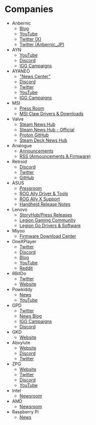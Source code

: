 # Companies

- Anbernic
	- [Blog](https://anbernic.com/blogs/news)
	- [YouTube](https://youtube.com/@anbernic)
	- [Twitter (X)](https://x.com/anbernic_china)
	- [Twitter (Anbernic_JP)](https://x.com/Anbernic_JP)
- AYN
	- [YouTube](https://youtube.com/@ayn6704)
	- [Discord](https://discord.com/channels/1014777854384414762/1141677523168677888)
	- [IGG Campaigns](https://www.indiegogo.com/individuals/26364276/campaigns)
- AYANEO
	- ["News Center"](https://www.ayaneo.com/community/brand)
	- [Discord](https://discord.com/invite/rAWGxjTtV5)
	- [Twitter](https://twitter.com/AYANEO__)
	- [YouTube](https://www.youtube.com/c/AYANEO)
	- [IGG Campaigns](https://www.indiegogo.com/individuals/25072953/campaigns)
- MSI
	- [Press Room](https://us.msi.com/press-room)
	- [MSI Claw Drivers & Downloads](https://www.msi.com/Handheld/Claw-A1MX/support?sub_product=Claw-A1M)
- Valve
	- [Steam News Hub](https://store.steampowered.com/news/)
	- [Steam News Hub - Official](https://store.steampowered.com/news/collection/steam/)
	- [Proton GitHub](https://github.com/ValveSoftware/Proton)
	- [Steam Deck News Hub](https://store.steampowered.com/news/app/1675200)
- Analogue
	- [Announcements](https://www.analogue.co/announcements)
	- [RSS (Announcements & Firmware)](https://www.analogue.co/feed)
- Retroid
	- [Discord](https://discord.gg/6HdBbH88Tj)
	- [Twitter](https://x.com/retroid0fficial)
	- [GitHub](https://github.com/RetroidPocket)
- ASUS
	- [Pressroom](https://press.asus.com/news/)
	- [ROG Ally Driver & Tools](https://rog.asus.com/gaming-handhelds/rog-ally/rog-ally-2023/helpdesk_download/)
	- [ROG Ally X Support](https://rog.asus.com/us/gaming-handhelds/rog-ally/rog-ally-x-2024/helpdesk/)
	- [Handheld Release Notes](https://rog-forum.asus.com/t5/changelogs/bg-p/Handheld_Release_Notes)
- Lenovo
	- [StoryHub/Press Releases](https://news.lenovo.com/pressroom/press-releases/?)
	- [Legion Gaming Community](https://gaming.lenovo.com/news)
	- [Legion Go Drivers & Software](https://pcsupport.lenovo.com/us/en/products/laptops-and-netbooks/legion-series/legion-go-8apu1/downloads)
- Miyoo
	- [Firmware Download Center](https://www.lomiyoo.com/en/gujianxiazai.html)
- OneXPlayer
	- [Twitter](https://x.com/OnexPlayer_)
	- [Discord](https://discord.com/invite/pddzj3JUmr)
	- [Blog](https://onexplayerstore.com/blogs/weekly-blog)
	- [YouTube](https://www.youtube.com/@onexplayerofficial)
	- [Reddit](https://www.reddit.com/r/OneXPlayer/)
- 8BitDo
	- [Twitter](https://x.com/8BitDo)
	- [Website](https://www.8bitdo.com/)
- Powkiddy
	- [News](https://powkiddy.com/blogs/news)
	- [YouTube](https://youtube.com/@powkiddy3810)
- GPD
	- [Twitter](https://x.com/softwincn)
	- [News Blog](https://www.gpd.hk/revice)
	- [IGG Campaigns](https://www.indiegogo.com/individuals/13166053/campaigns)
	- [Discord](https://discord.com/invite/gpd-devices-243411108940087297)
- GKD
	- [Website](https://game-kiddy.com/)
- Abxylute
	- [Website](https://abxylute.com/)
	- [Discord](https://discord.com/invite/45C8FBe2pd)
	- [Twitter](https://x.com/abxylute)
- ZPG
    - [Website](https://zpocket-game.com/)
    - [Twitter](https://x.com/Z_Pocket_Game)
    - [Discord](https://discord.com/invite/APzpSw6zW7)
    - [YouTube](https://www.youtube.com/@Z-PocketGame)
- Intel
    - [Newsroom](https://www.intel.com/content/www/us/en/newsroom/home.html#gs.j6lyup)
- AMD
    - [Newsroom](https://www.amd.com/en/newsroom.html)
- Raspberry Pi
    - [News](https://www.raspberrypi.com/news/)
